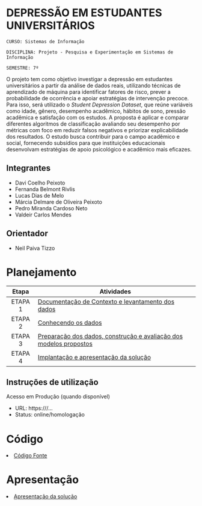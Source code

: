 # DEPRESSÃO EM ESTUDANTES UNIVERSITÁRIOS

`CURSO: Sistemas de Informação`

`DISCIPLINA: Projeto - Pesquisa e Experimentação em Sistemas de Informação`

`SEMESTRE: 7º`

O projeto tem como objetivo investigar a depressão em estudantes universitários a partir da análise de dados reais, utilizando técnicas de aprendizado de máquina para identificar fatores de risco, prever a probabilidade de ocorrência e apoiar estratégias de intervenção precoce. Para isso, será utilizado o *Student Depression Dataset*, que reúne variáveis como idade, gênero, desempenho acadêmico, hábitos de sono, pressão acadêmica e satisfação com os estudos. A proposta é aplicar e comparar diferentes algoritmos de classificação avaliando seu desempenho por métricas com foco em reduzir falsos negativos e priorizar explicabilidade dos resultados. O estudo busca contribuir para o campo acadêmico e social, fornecendo subsídios para que instituições educacionais desenvolvam estratégias de apoio psicológico e acadêmico mais eficazes.

## Integrantes

* Davi Coelho Peixoto
* Fernanda Belmont Rivlis
* Lucas Dias de Melo
* Márcia Delmare de Oliveira Peixoto
* Pedro Miranda Cardoso Neto
* Valdeir Carlos Mendes

## Orientador

* Neil Paiva Tizzo

# Planejamento

| Etapa         | Atividades |
|  :----:   | ----------- |
| ETAPA 1         |[Documentação de Contexto e levantamento dos dados](docs/contexto.md) <br> |
| ETAPA 2         |[Conhecendo os dados](docs/conhecendo-dados.md) <br> |
| ETAPA 3         |[Preparação dos dados, construção e avaliação dos modelos propostos](docs/construindo-modelos.md) |
| ETAPA 4        |[Implantação e apresentação da solução](docs/implantação-apresentacao.md) <br>  |

## Instruções de utilização

Acesso em Produção (quando disponível)
* URL: https://<seu-dominio>/...
* Status: online/homologação

# Código

<li><a href="src/README.md"> Código Fonte</a></li>

# Apresentação

<li><a href="presentation/README.md"> Apresentação da solução</a></li>
